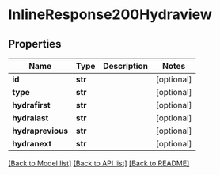 # InlineResponse200Hydraview

## Properties
Name | Type | Description | Notes
------------ | ------------- | ------------- | -------------
**id** | **str** |  | [optional] 
**type** | **str** |  | [optional] 
**hydrafirst** | **str** |  | [optional] 
**hydralast** | **str** |  | [optional] 
**hydraprevious** | **str** |  | [optional] 
**hydranext** | **str** |  | [optional] 

[[Back to Model list]](../README.md#documentation-for-models) [[Back to API list]](../README.md#documentation-for-api-endpoints) [[Back to README]](../README.md)

